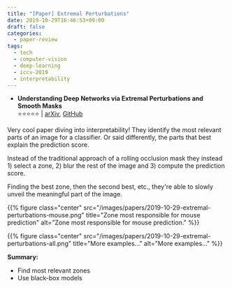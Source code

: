 ```yaml
---
title: "[Paper] Extremal Perturbations"
date: 2019-10-29T16:46:53+09:00
draft: false
categories:
  - paper-review
tags:
  - tech
  - computer-vision
  - deep-learning
  - iccv-2019
  - interpretability
---
```


- ️️️️**Understanding Deep Networks via Extremal Perturbations and Smooth Masks**<br/>
⭐️️️️️️️⭐️️️️️️️️⭐️️️️️⭐️⭐️ | [arXiv](https://arxiv.org/abs/1910.08485), [GitHub](https://github.com/facebookresearch/TorchRay)

Very cool paper diving into interpretability! They identify the most relevant parts of an image for a classifier. Or said differently, the parts that best explain the prediction score.

Instead of the traditional approach of a rolling occlusion mask they instead 1) select a zone, 2) blur the rest of the image and 3) compute the prediction score.

Finding the best zone, then the second best, etc., they're able to slowly unveil the meaningful part of the image.

{{% figure class="center" src="/images/papers/2019-10-29-extremal-perturbations-mouse.png" title="Zone most responsible for mouse prediction" alt="Zone most responsible for mouse prediction." %}}

{{% figure class="center" src="/images/papers/2019-10-29-extremal-perturbations-all.png" title="More examples..." alt="More examples..." %}}

**Summary:**

- Find most relevant zones
- Use black-box models
